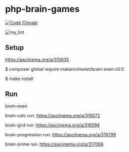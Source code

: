 # php-brain-games

[![Code Climate](https://codeclimate.com/github/hexlet-boilerplates/php-package/badges/gpa.svg)](https://codeclimate.com/github/Mhexlet/php-project-lvl1/test_coverage)

![my_lint](https://github.com/Mhexlet/php-project-lvl1/workflows/my_lint/badge.svg)

## Setup

https://asciinema.org/a/315635

$ composer global require makarovhexlet/brain-even:v0.5

$ make install

## Run
brain-even

brain-calc
run: https://asciinema.org/a/316572

brain-gcd
run: https://asciinema.org/a/316594

brain-progression
run: https://asciinema.org/a/316799

brain-prime
run: https://asciinema.org/a/317066


